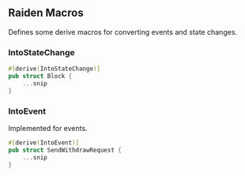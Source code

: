 ## Raiden Macros

Defines some derive macros for converting events and state changes.

### IntoStateChange

``` rust
#[derive(IntoStateChange)]
pub struct Block {
    ...snip
}
```

### IntoEvent

Implemented for events.

``` rust
#[derive(IntoEvent)]
pub struct SendWithdrawRequest {
    ...snip
}
```

